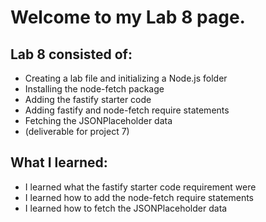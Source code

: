 # Welcome to my Lab 8 page.

## Lab 8 consisted of:
- Creating a lab file and initializing a Node.js folder
- Installing the node-fetch package
- Adding the fastify starter code
- Adding fastify and node-fetch require statements
- Fetching the JSONPlaceholder data
- (deliverable for project 7)

## What I learned:
- I learned what the fastify starter code requirement were
- I learned how to add the node-fetch require statements
- I learned how to fetch the JSONPlaceholder data

